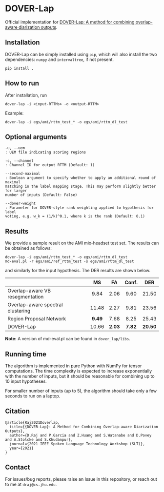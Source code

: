 # DOVER-Lap
Official implementation for [DOVER-Lap: A method for combining overlap-aware diarization outputs](https://arxiv.org/pdf/2011.01997.pdf).

## Installation

DOVER-Lap can be simply installed using `pip`, which will also install the
two dependencies: `numpy` and `intervaltree`, if not present.

```
pip install .
```

## How to run

After installation, run

```
dover-lap -i <input-RTTMs> -o <output-RTTM>
```

Example:

```
dover-lap -i egs/ami/rttm_test_* -o egs/ami/rttm_dl_test
```

## Optional arguments

```
-u, --uem 
: UEM file indicating scoring regions

-c, --channel
: Channel ID for output RTTM (Default: 1)

--second-maximal
: Boolean argument to specify whether to apply an additional round of maximal
matching in the label mapping stage. This may perform slightly better for larger
number of inputs (Default: False)

--dover-weight
: Parameter for DOVER-style rank weighting applied to hypothesis for label
voting, e.g. w_k = (1/k)^0.1, where k is the rank (Default: 0.1)
```

## Results

We provide a sample result on the AMI mix-headset test set. The results can be 
obtained as follows:

```
dover-lap -i egs/ami/rttm_test_* -o egs/ami/rttm_dl_test
md-eval.pl -r egs/ami/ref_rttm_test -s egs/ami/rttm_dl_test
```

and similarly for the input hypothesis. The DER results are shown below.

|                                   |   MS  |  FA  | Conf. |  DER  |
|-----------------------------------|:-----:|:----:|:-----:|:-----:|
| Overlap-aware VB resegmentation   |  9.84 | 2.06 |  9.60 | 21.50 |
| Overlap-aware spectral clustering | 11.48 | 2.27 |  9.81 | 23.56 |
| Region Proposal Network           |  **9.49** | 7.68 |  8.25 | 25.43 |
| DOVER-Lap                         | 10.66 | **2.03** |  **7.82** | **20.50** |

**Note:** A version of md-eval.pl can be found in `dover_lap/libs`.

## Running time

The algorithm is implemented in pure Python with NumPy for tensor computations. 
The time complexity is expected to increase exponentially with the number of 
inputs, but it should be reasonable for combining up to 10 input hypotheses.

For smaller number of inputs (up to 5), the algorithm should take only a few seconds
to run on a laptop.

## Citation

```
@article{Raj2021Doverlap,
  title={{DOVER-Lap}: A Method for Combining Overlap-aware Diarization Outputs},
  author={D.Raj and P.Garcia and Z.Huang and S.Watanabe and D.Povey and A.Stolcke and S.Khudanpur},
  journal={2021 IEEE Spoken Language Technology Workshop (SLT)},
  year={2021}
}
```

## Contact

For issues/bug reports, please raise an Issue in this repository, or reach out to me at `draj@cs.jhu.edu`.
